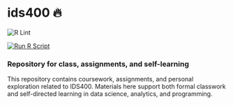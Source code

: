 # ids400 :fire:

![R Lint](https://github.com/ttrout5/ids400/actions/workflows/lint.yml/badge.svg)

[![Run R Script](https://github.com/ttrout5/ids400/actions/workflows/run_r.yml/badge.svg)](https://github.com/ttrout5/ids400/actions/workflows/run_r.yml)

### Repository for class, assignments, and self-learning
This repository contains coursework, assignments, and personal exploration related to IDS400. Materials here support both formal classwork and self-directed learning in data science, analytics, and programming.
